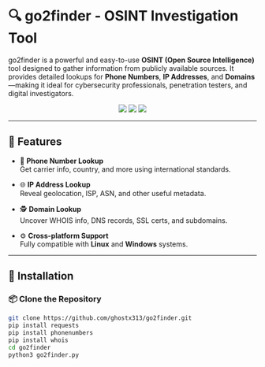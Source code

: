 # 🔍 go2finder - OSINT Investigation Tool

go2finder is a powerful and easy-to-use **OSINT (Open Source Intelligence)** tool designed to gather information from publicly available sources. It provides detailed lookups for **Phone Numbers**, **IP Addresses**, and **Domains**—making it ideal for cybersecurity professionals, penetration testers, and digital investigators.

<p align="center">
  <img src="https://img.shields.io/badge/OSINT-Tool-blue?style=flat-square" />
  <img src="https://img.shields.io/badge/Platform-Windows%20%7C%20Linux-green?style=flat-square" />
  <img src="https://img.shields.io/badge/Python-3.7+-yellow?style=flat-square" />
</p>

---

## 🧠 Features

- 🔎 **Phone Number Lookup**  
  Get carrier info, country, and more using international standards.

- 🌐 **IP Address Lookup**  
  Reveal geolocation, ISP, ASN, and other useful metadata.

- 🕵️ **Domain Lookup**  
  Uncover WHOIS info, DNS records, SSL certs, and subdomains.

- ⚙️ **Cross-platform Support**  
  Fully compatible with **Linux** and **Windows** systems.

---

## 🚀 Installation

### 📦 Clone the Repository

```bash
git clone https://github.com/ghostx313/go2finder.git
pip install requests
pip install phonenumbers
pip install whois
cd go2finder
python3 go2finder.py

